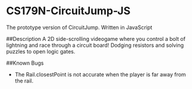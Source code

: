 # CS179N-CircuitJump-JS
The prototype version of CircuitJump. Written in JavaScript

##Description
A 2D side-scrolling videogame where you control a bolt of lightning and race through a circuit board! Dodging resistors and solving puzzles to open logic gates.

##Known Bugs
- The Rail.closestPoint is not accurate when the player is far away from the rail.